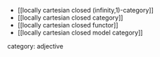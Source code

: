 
* [[locally cartesian closed (infinity,1)-category]]
* [[locally cartesian closed category]]
* [[locally cartesian closed functor]]
* [[locally cartesian closed model category]]


category: adjective
